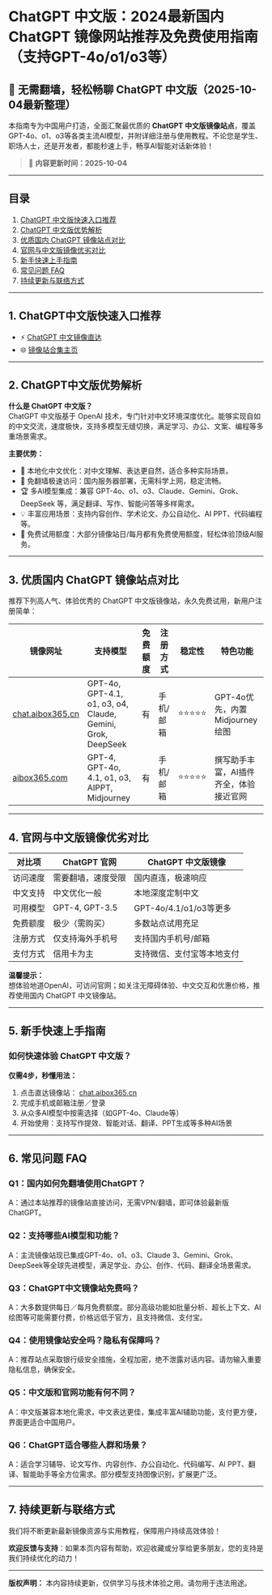 # ChatGPT 中文版：2024最新国内 ChatGPT 镜像网站推荐及免费使用指南（支持GPT-4o/o1/o3等）

## 🚀 无需翻墙，轻松畅聊 ChatGPT 中文版（2025-10-04最新整理）

本指南专为中国用户打造，全面汇聚最优质的 **ChatGPT 中文版镜像站点**，覆盖GPT-4o、o1、o3等各类主流AI模型，并附详细注册与使用教程。不论您是学生、职场人士，还是开发者，都能秒速上手，畅享AI智能对话新体验！

> 📅 **内容更新时间：2025-10-04**

---

## 目录

1. [ChatGPT 中文版快速入口推荐](#chatgpt中文版快速入口推荐)
2. [ChatGPT 中文版优势解析](#chatgpt中文版优势解析)
3. [优质国内 ChatGPT 镜像站点对比](#优质国内chatgpt镜像站点对比)
4. [官网与中文版镜像优劣对比](#官网与中文版镜像优劣对比)
5. [新手快速上手指南](#新手快速上手指南)
6. [常见问题 FAQ](#常见问题-faq)
7. [持续更新与联络方式](#持续更新与联络方式)

---

## 1. ChatGPT中文版快速入口推荐

- ⚡ [ChatGPT 中文镜像直达](https://chat.aibox365.cn)
- 🌐 [镜像站合集主页](https://aibox365.com)

---

## 2. ChatGPT中文版优势解析

**什么是 ChatGPT 中文版？**  
ChatGPT 中文版基于 OpenAI 技术，专门针对中文环境深度优化。能够实现自如的中文交流，速度极快，支持多模型无缝切换，满足学习、办公、文案、编程等多重场景需求。

**主要优势：**

- 🌟 本地化中文优化：对中文理解、表达更自然，适合多种实际场景。
- 🚀 免翻墙极速访问：国内服务器部署，无需科学上网，稳定流畅。
- 🏆 多AI模型集成：兼容 GPT-4o、o1、o3、Claude、Gemini、Grok、DeepSeek 等，满足翻译、写作、智能问答等多样需求。
- 💡 丰富应用场景：支持内容创作、学术论文、办公自动化、AI PPT、代码编程等。
- 🎁 免费试用额度：大部分镜像站日/每月都有免费使用额度，轻松体验顶级AI服务。

---

## 3. 优质国内 ChatGPT 镜像站点对比

推荐下列高人气、体验优秀的 ChatGPT 中文版镜像站，永久免费试用，新用户注册简单：

| 镜像网址 | 支持模型 | 免费额度 | 注册方式 | 稳定性 | 特色功能 |
|----------|---------------------|--------|------------|------|-------------------------------|
| [chat.aibox365.cn](https://chat.aibox365.cn) | GPT-4o, GPT-4.1, o1, o3, o4, Claude, Gemini, Grok, DeepSeek | 有 | 手机/邮箱 | ⭐⭐⭐⭐⭐ | GPT-4o优先，内置Midjourney绘图 |
| [aibox365.com](https://aibox365.com) | GPT-4, GPT-4o, 4.1, o1, o3, AIPPT, Midjourney | 有 | 手机/邮箱 | ⭐⭐⭐⭐⭐ | 撰写助手丰富，AI插件齐全，体验接近官网 |

---

## 4. 官网与中文版镜像优劣对比

| 对比项 | ChatGPT 官网 | ChatGPT 中文版镜像 |
|--------|--------------|--------------------|
| 访问速度 | 需要翻墙，速度受限 | 国内直连，极速响应 |
| 中文支持 | 中文优化一般 | 本地深度定制中文 |
| 可用模型 | GPT-4, GPT-3.5 | GPT-4o/4.1/o1/o3等更多 |
| 免费额度 | 极少（需购买） | 多数站点试用充足 |
| 注册方式 | 仅支持海外手机号 | 支持国内手机号/邮箱 |
| 支付方式 | 信用卡为主 | 支持微信、支付宝等本地支付 |

**温馨提示：**  
想体验地道OpenAI，可访问官网；如关注无障碍体验、中文交互和优惠价格，推荐使用国内 ChatGPT 中文镜像站。

---

## 5. 新手快速上手指南

### 如何快速体验 ChatGPT 中文版？

**仅需4步，秒懂用法：**

1. 点击直达镜像站： [chat.aibox365.cn](https://chat.aibox365.cn)
2. 完成手机或邮箱注册／登录
3. 从众多AI模型中按需选择（如GPT-4o、Claude等）
4. 开始使用：支持写作提效、智能对话、翻译、PPT生成等多种AI场景

---

## 6. 常见问题 FAQ

### Q1：国内如何免翻墙使用ChatGPT？
A：通过本站推荐的镜像站直接访问，无需VPN/翻墙，即可体验最新版ChatGPT。

### Q2：支持哪些AI模型和功能？
A：主流镜像站现已集成GPT-4o、o1、o3、Claude 3、Gemini、Grok、DeepSeek等全球先进模型，满足学业、办公、创作、代码、翻译全场景需求。

### Q3：ChatGPT中文镜像站免费吗？
A：大多数提供每日／每月免费额度。部分高级功能如批量分析、超长上下文、AI绘图等可能需要付费，价格远低于官方，且支持微信、支付宝。

### Q4：使用镜像站安全吗？隐私有保障吗？
A：推荐站点采取银行级安全措施，全程加密，绝不泄露对话内容。请勿输入重要隐私信息，确保安全。

### Q5：中文版和官网功能有何不同？
A：中文版兼容本地化需求，中文表达更佳，集成丰富AI辅助功能，支付更方便，界面更适合中国用户。

### Q6：ChatGPT适合哪些人群和场景？
A：适合学习辅导、论文写作、内容创作、办公自动化、代码编写、AI PPT、翻译、智能助手等全方位需求。部分模型支持图像识别，扩展更广泛。

---

## 7. 持续更新与联络方式

我们将不断更新最新镜像资源与实用教程，保障用户持续高效体验！

**欢迎反馈与支持**：如果本页内容有帮助，欢迎收藏或分享给更多朋友，您的支持是我们持续优化的动力！

---

**版权声明：** 本内容持续更新，仅供学习与技术体验之用。请勿用于违法用途。